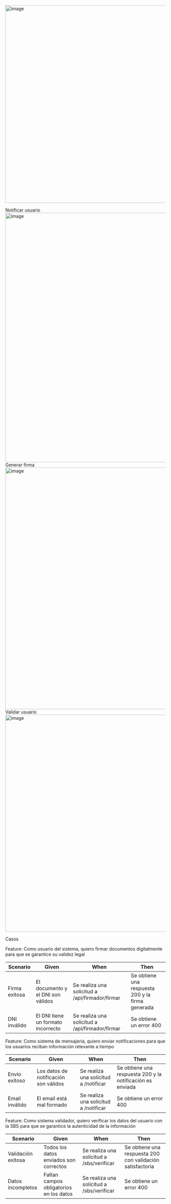 <img width="1314" height="619" alt="image" src="https://github.com/user-attachments/assets/880c31b7-0c8c-4cde-bd35-09500f2c100b" />

Notificar usuario
<img width="1354" height="781" alt="image" src="https://github.com/user-attachments/assets/bbe46806-08c6-4a55-90f3-0bc3b99e592a" />
Generar firma
<img width="1361" height="757" alt="image" src="https://github.com/user-attachments/assets/b4be0640-aa9a-49da-b57e-2a8f78239ffe" />
Validar usuario
<img width="1410" height="680" alt="image" src="https://github.com/user-attachments/assets/354823ad-a903-484b-b4a6-c9da31eeffc7" />

Casos 


Feature: Como usuario del sistema, quiero firmar documentos digitalmente para que se garantice su validez legal

| Scenario       | Given                                 | When                                      | Then                                                |
|----------------|----------------------------------------|-------------------------------------------|-----------------------------------------------------|
| Firma exitosa  | El documento y el DNI son válidos     | Se realiza una solicitud a /api/firmador/firmar | Se obtiene una respuesta 200 y la firma generada     |
| DNI inválido   | El DNI tiene un formato incorrecto    | Se realiza una solicitud a /api/firmador/firmar | Se obtiene un error 400         |

Feature: Como sistema de mensajería, quiero enviar notificaciones para que los usuarios reciban información relevante a tiempo

| Scenario       | Given                                 | When                               | Then                                                     |
|----------------|----------------------------------------|------------------------------------|----------------------------------------------------------|
| Envío exitoso  | Los datos de notificación son válidos | Se realiza una solicitud a /notificar | Se obtiene una respuesta 200 y la notificación es enviada |
| Email inválido | El email está mal formado             | Se realiza una solicitud a /notificar | Se obtiene un error 400        |

Feature: Como sistema validador, quiero verificar los datos del usuario con la SBS para que se garantice la autenticidad de la información

| Scenario           | Given                                   | When                                  | Then                                                          |
|--------------------|------------------------------------------|---------------------------------------|---------------------------------------------------------------|
| Validación exitosa | Todos los datos enviados son correctos  | Se realiza una solicitud a /sbs/verificar | Se obtiene una respuesta 200 con validación satisfactoria       |
| Datos incompletos  | Faltan campos obligatorios en los datos | Se realiza una solicitud a /sbs/verificar | Se obtiene un error 400           |
